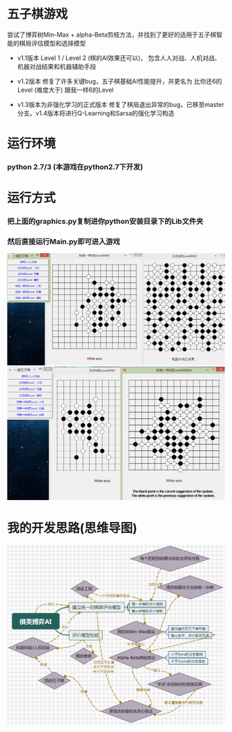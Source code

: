 # 五子棋游戏
尝试了博弈树Min-Max + alpha-Beta剪枝方法，并找到了更好的适用于五子棋智能的棋局评估模型和选择模型

* v1.1版本 Level 1 / Level 2 (棋的AI效果还可以)，
包含人人对战、人机对战、机器对战结果和机器辅助手段

* v1.2版本 修复了许多关键bug，五子棋基础AI性能提升，并更名为 比你还6的Level (难度大于) 跟我一样6的Level 

* v1.3版本为非强化学习的正式版本 修复了棋局退出异常的bug，已移至master分支。v1.4版本将进行Q-Learning和Sarsa的强化学习构造

# 运行环境
### python 2.7/3 (本游戏在python2.7下开发)

# 运行方式
### 把上面的graphics.py复制进你python安装目录下的Lib文件夹
### 然后直接运行Main.py即可进入游戏
![机器对战可以看出第一个level博弈性能比较均衡](2.png)
![输给自己写的五子棋](1.png)

# 我的开发思路(思维导图)
![游戏基础AI](dev.png)